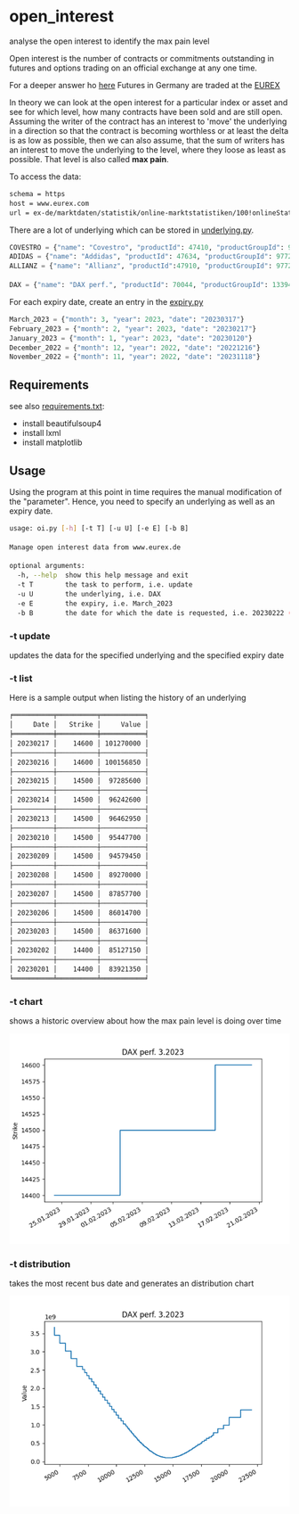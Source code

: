 # open_interest

analyse the open interest  to identify the max pain level

Open interest is the number of contracts or commitments outstanding in futures and options trading on an official exchange at any one time.

For a deeper answer ho [here](https://www.investopedia.com/terms/o/openinterest.asp)
Futures in Germany are traded at the [EUREX](https://www.eurex.com/ex-de/)

In theory we can look at the open interest for a particular index or asset and see for which level, how many contracts have been sold and are still open. Assuming the writer of the contract has an interest to 'move' the underlying in a direction so that the contract is becoming worthless or at least the delta is as low as possible, then we can also assume, that the sum of writers has an interest to move the underlying to the level, where they loose as least as possible. That level is also called **max pain**.

To access the data:

```sh
schema = https
host = www.eurex.com
url = ex-de/marktdaten/statistik/online-marktstatistiken/100!onlineStats
```

There are a lot of underlying which can be stored in [underlying.py](underlying.py).

```python
COVESTRO = {"name": "Covestro", "productId": 47410, "productGroupId": 9772}
ADIDAS = {"name": "Addidas", "productId": 47634, "productGroupId": 9772}
ALLIANZ = {"name": "Allianz", "productId":47910, "productGroupId": 9772}

DAX = {"name": "DAX perf.", "productId": 70044, "productGroupId": 13394}
```

For each expiry date, create an entry in the [expiry.py](expiry.py)

```python
March_2023 = {"month": 3, "year": 2023, "date": "20230317"}
February_2023 = {"month": 2, "year": 2023, "date": "20230217"}
January_2023 = {"month": 1, "year": 2023, "date": "20230120"}
December_2022 = {"month": 12, "year": 2022, "date": "20221216"}
November_2022 = {"month": 11, "year": 2022, "date": "20231118"}
```

## Requirements

see also [requirements.txt](/requirements.txt):

* install beautifulsoup4
* install lxml
* install matplotlib

## Usage

Using the program at this point in time requires the manual modification of the "parameter". Hence, you need to specify an underlying as well as an expiry date.

```sh
usage: oi.py [-h] [-t T] [-u U] [-e E] [-b B]

Manage open interest data from www.eurex.de

optional arguments:
  -h, --help  show this help message and exit
  -t T        the task to perform, i.e. update
  -u U        the underlying, i.e. DAX
  -e E        the expiry, i.e. March_2023
  -b B        the date for which the date is requested, i.e. 20230222 (Feb 22nd, 2023)
```

### -t update

updates the data for the specified underlying and the specified expiry date

### -t list

Here is a sample output when listing the history of an underlying

```sh
╒══════════╤══════════╤═══════════╕
│     Date │   Strike │     Value │
╞══════════╪══════════╪═══════════╡
│ 20230217 │    14600 │ 101270000 │
├──────────┼──────────┼───────────┤
│ 20230216 │    14600 │ 100156850 │
├──────────┼──────────┼───────────┤
│ 20230215 │    14500 │  97285600 │
├──────────┼──────────┼───────────┤
│ 20230214 │    14500 │  96242600 │
├──────────┼──────────┼───────────┤
│ 20230213 │    14500 │  96462950 │
├──────────┼──────────┼───────────┤
│ 20230210 │    14500 │  95447700 │
├──────────┼──────────┼───────────┤
│ 20230209 │    14500 │  94579450 │
├──────────┼──────────┼───────────┤
│ 20230208 │    14500 │  89270000 │
├──────────┼──────────┼───────────┤
│ 20230207 │    14500 │  87857700 │
├──────────┼──────────┼───────────┤
│ 20230206 │    14500 │  86014700 │
├──────────┼──────────┼───────────┤
│ 20230203 │    14500 │  86371600 │
├──────────┼──────────┼───────────┤
│ 20230202 │    14400 │  85127150 │
├──────────┼──────────┼───────────┤
│ 20230201 │    14400 │  83921350 │
╘══════════╧══════════╧═══════════╛
```

### -t chart

shows a historic overview about how the max pain level is doing over time

<img src="Figure_2.png" />

### -t distribution

takes the most recent bus date and generates an distribution chart

<img src="Figure_3.png" />
